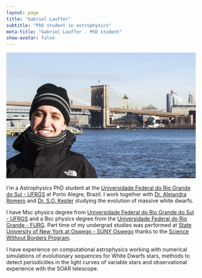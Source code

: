 ```yaml
---
layout: page
title: "Gabriel Lauffer"
subtitle: "PhD student in astrophysics"
meta-title: "Gabriel Lauffer - PhD student"
show-avatar: false
---
```


![Gabriel Lauffer](/img/aboutme.jpg)


 I'm a Astrophysics PhD student at the [Universidade Federal do Rio Grande do Sul - UFRGS](http://www.if.ufrgs.br/posfis/index.php) at Porto Alegre, Brazil. I work together with [Dr. Alejandra Romero](http://adsabs.harvard.edu/cgi-bin/nph-abs_connect?return_req=no_params&author=Romero,%20A.%20D.&db_key=AST) and [Dr. S.O. Kepler](http://adsabs.harvard.edu/cgi-bin/nph-abs_connect?return_req=no_params&author=Kepler,%20S.%20O.&db_key=AST) studying the evolution of massive white dwarfs.

I have Msc physics degree from [Universidade Federal do Rio Grande do Sul - UFRGS](http://www.if.ufrgs.br/posfis/index.php) and a Bsc physics degree from the [Universidade Federal do Rio Grande - FURG](http://furg.br). Part time of my undergrad studies was performed at [State University of New York at Oswego - SUNY Oswego](http://www.oswego.edu/) thanks to the [Science Without Borders Program](http://www.cienciasemfronteiras.gov.br/web/csf-eng/).

I have experience on computational astrophysics working with numerical simulations of evolutionary sequences for White Dwarfs stars, methods to detect periodicities in the light curves of variable stars and observational experience with the SOAR telescope.
